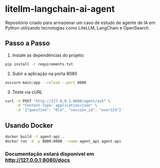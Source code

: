 # litellm-langchain-ai-agent
Repositório criado para armazenar um caso de estudo de agente de IA em Python utilizando tecnologias como LiteLLM, LangChain e OpenSearch.

## Passo a Passo

1. Instale as dependências do projeto:
```sh
pip install -r requirements.txt
```
2. Subir a aplicação na porta 8080
```sh
uvicorn main:app --reload --port 8080
```
3. Teste via cURL
```sh
curl -X POST "http://127.0.0.1:8080/agent/ask" \
     -H "Content-Type: application/json" \
     -d '{"question": "Olá", "session_id": "user123"}'
```

## Usando Docker

```sh
docker build -t agent-api .
docker run -d -p 8080:8080 --name agent_api agent-api
```

### Documentação estará disponível em http://127.0.0.1:8080/docs